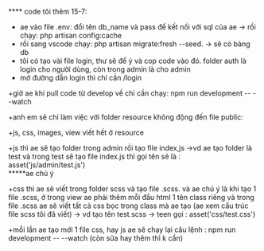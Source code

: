 **** code tôi thêm 15-7: 
+ ae vào file .env: đổi tên db_name và pass để kết nối với sql của ae -> rồi chạy: php artisan config:cache
+ rồi sang vscode chạy: php artisan migrate:fresh --seed. -> sẽ có bảng db
+ tôi có tạo vài file login, thư sẽ để ý và cop code vào đó. folder auth là login cho người dùng, còn trong admin là cho admin
+ mở đường dẫn login thì chỉ cần /login

+giờ ae khi pull code từ develop về chỉ cần chạy: npm run development -- --watch

+anh em sẽ chỉ làm việc với folder resource không động đến file public:

+js, css, images, view viết hết ở resource

+js thì ae sẽ tạo folder trong admin rồi tạo file index,js ->vd ae tạo folder là test và trong test sẽ tạo file index.js thì gọi tên sẽ là : asset('js/admin/test.js')  
*****ae chú ý

+css thì ae sẽ viết trong folder scss và tạo file .scss. và ae chú ý là khi tạo 1 file .scss, ở trong view ae phải thêm mỗi đầu html 1 tên class riêng và trong file .scss ae sẽ viết tất cả css bọc trong class mà ae tạo (ae xem cấu trúc file scss tôi đã viết)
-> vd tạo tên test.scss -> teen gọi : asset('css/test.css')

+mỗi lần ae tạo mới 1 file css, hay js ae sẽ chạy lại câu lệnh : npm run development -- --watch
(còn sửa hay thêm thì k cần)
